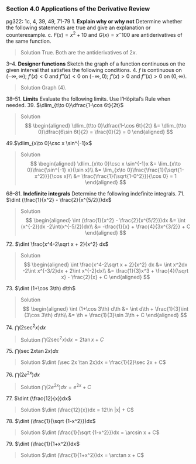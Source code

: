 ### Section 4.0 Applications of the Derivative Review
pg322: 1c, 4, 39, 49, 71-79
1\. **Explain why or why not** Determine whether the following statements are true and give an explanation or counterexample.
c. $F(x) = x^2+10$ and $G(x)=x^-100$ are antiderivatives of the same function.
>Solution
True. Both are the antiderivatives of $2x$.

3–4\. **Designer functions** Sketch the graph of a function continuous on the given interval that satisfies the following conditions.
4\. $f$ is continuous on $(-\infty, \infty)$; $f'(x)<0$ and $f''(x) <0$ on $(-\infty,0)$; $f'(x)>0$ and $f''(x)>0$ on $(0, \infty)$.
>Solution
Graph (4).

38–51\. **Limits** Evaluate the following limits. Use l’Hôpital’s Rule when needed.
39\. $\dlim_{t\to 0}\dfrac{1-\cos 6t}{2t}$
>Solution
$$
\begin{aligned}
\dlim_{t\to 0}\dfrac{1-\cos 6t}{2t} &= \dlim_{t\to 0}\dfrac{6\sin 6t}{2} = \frac{0}{2} = 0
\end{aligned}
$$

49\.$\dlim_{x\to 0}\csc x \sin^{-1}x$
>Solution
$$
\begin{aligned}
\dlim_{x\to 0}\csc x \sin^{-1}x &= \lim_{x\to 0}\frac{\sin^{-1} x}{\sin x}\\
&= \lim_{x\to 0}\frac{\frac{1}{\sqrt{1-x^2}}}{\cos x}\\
&= \frac{\frac{1}{\sqrt{1-0^2}}}{\cos 0} = 1
\end{aligned}
$$

68–81\. **Indefinite integrals** Determine the following indefinite integrals.
71\. $\dint (\frac{1}{x^2} - \frac{2}{x^{5/2}})dx$
>Solution
$$
\begin{aligned}
\int (\frac{1}{x^2} - \frac{2}{x^{5/2}})dx &= \int (x^{-2})dx -2\int(x^{-5/2})dx\\
&= -\frac{1}{x} + \frac{4}{3x^{3/2}} + C
\end{aligned}
$$

72\. $\dint \frac{x^4-2\sqrt x + 2}{x^2} dx$
>Solution
$$
\begin{aligned}
\int \frac{x^4-2\sqrt x + 2}{x^2} dx &= \int x^2dx -2\int x^{-3/2}dx + 2\int x^{-2}dx\\
&= \frac{1}{3}x^3 + \frac{4}{\sqrt x} - \frac{2}{x} + C
\end{aligned}
$$

73\. $\dint (1+\cos 3\th) d\th$
>Solution
$$
\begin{aligned}
\int (1+\cos 3\th) d\th &= \int d\th + \frac{1}{3}\int (3\cos 3\th) d\th\\
&= \th + \frac{1}{3}\sin 3\th + C
\end{aligned}
$$

74\. $\dint (2\sec^2 x)dx$
>Solution
$\dint (2\sec^2 x)dx = 2\tan x + C$

75\. $\dint (\sec 2x \tan 2x)dx$
>Solution
$\dint (\sec 2x \tan 2x)dx = \frac{1}{2}\sec 2x + C$

76\. $\dint (2e^{2x})dx$
>Solution
$\dint (2e^{2x})dx = e^{2x} + C$

77\. $\dint (\frac{12}{x})dx$
>Solution
$\dint (\frac{12}{x})dx = 12\ln |x| + C$

78\. $\dint (\frac{1}{\sqrt {1-x^2}})dx$
>Solution
$\dint (\frac{1}{\sqrt {1-x^2}})dx = \arcsin x + C$

79\. $\dint (\frac{1}{1+x^2})dx$
>Solution
$\dint (\frac{1}{1+x^2})dx = \arctan x + C$
